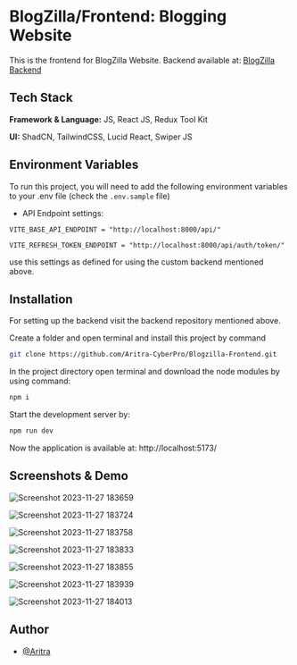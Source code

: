 # BlogZilla/Frontend: Blogging Website

This is the frontend for BlogZilla Website.
Backend available at: [BlogZilla Backend](https://github.com/Aritra-CyberPro/Blogzilla-Frontend.git)


## Tech Stack

**Framework & Language:** JS, React JS, Redux Tool Kit 

**UI:** ShadCN, TailwindCSS, Lucid React, Swiper JS



## Environment Variables

To run this project, you will need to add the following environment variables to your .env file (check the `.env.sample` file)

- API Endpoint settings:

`VITE_BASE_API_ENDPOINT = "http://localhost:8000/api/"`

`VITE_REFRESH_TOKEN_ENDPOINT = "http://localhost:8000/api/auth/token/"`

use this settings as defined for using the custom backend mentioned above.

## Installation

For setting up the backend visit the backend repository mentioned above.

Create a folder and open terminal and install this project by command
```bash
git clone https://github.com/Aritra-CyberPro/Blogzilla-Frontend.git

```


In the project directory open terminal and download the node modules by using command:
```bash
npm i

```

Start the development server by:
```bash
npm run dev

```

Now the application is available at: http://localhost:5173/


## Screenshots & Demo


![Screenshot 2023-11-27 183659](https://github.com/Mr-Atanu-Roy/BlogZilla-Frontend/assets/100309120/27cdec99-2411-4e43-b6d2-f1844f43face)

![Screenshot 2023-11-27 183724](https://github.com/Mr-Atanu-Roy/BlogZilla-Frontend/assets/100309120/99494add-2e3f-4c57-b5a2-5376e57b99a0)

![Screenshot 2023-11-27 183758](https://github.com/Mr-Atanu-Roy/BlogZilla-Frontend/assets/100309120/6ee14ac6-213e-477b-9814-a73aac00926a)

![Screenshot 2023-11-27 183833](https://github.com/Mr-Atanu-Roy/BlogZilla-Frontend/assets/100309120/d4c6f5b4-d39f-4b05-833a-54a0e92c9b77)

![Screenshot 2023-11-27 183855](https://github.com/Mr-Atanu-Roy/BlogZilla-Frontend/assets/100309120/8f69a66c-7a3a-4ca9-a885-234158f4643c)

![Screenshot 2023-11-27 183939](https://github.com/Mr-Atanu-Roy/BlogZilla-Frontend/assets/100309120/8ab8d2a0-58e8-4c46-9df4-011bb3d32107)

![Screenshot 2023-11-27 184013](https://github.com/Mr-Atanu-Roy/BlogZilla-Frontend/assets/100309120/437acbf1-6ddc-42aa-bf89-059eb31195c7)


## Author
- [@Aritra](https://github.com/Aritra-CyberPro)


